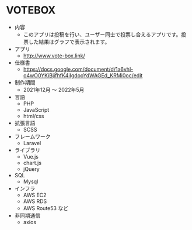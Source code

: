 # VOTEBOX
- 内容
    - このアプリは投稿を行い、ユーザー同士で投票し合えるアプリです。投票した結果はグラフで表示されます。
-  アプリ
    - http://www.vote-box.link/
- 仕様書
    - https://docs.google.com/document/d/1a6vhl-o4wO0YKiBjifhfK4iIgdooYdWAGEd_KRMi0oc/edit
- 制作期間
    - 2021年12月 〜 2022年5月  
- 言語
    - PHP
    - JavaScript
    - html/css
- 拡張言語
    - SCSS
- フレームワーク
    - Laravel
- ライブラリ
    - Vue.js
    - chart.js
    - jQuery
- SQL
    - Mysql
- インフラ
    - AWS EC2
    - AWS RDS
    - AWS Route53 など
- 非同期通信
    -  axios
